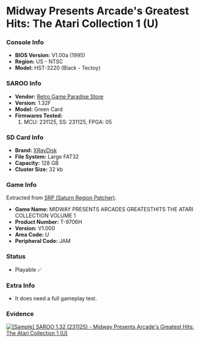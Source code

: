 # Midway Presents Arcade's Greatest Hits: The Atari Collection 1 (U)

### Console Info

- <b>BIOS Version:</b> V1.00a (1995)
- <b>Region:</b> US - NTSC
- <b>Model:</b> HST-3220 (Black - Tectoy)

### SAROO Info

- <b>Vendor:</b> [Retro Game Paradise Store](https://s.click.aliexpress.com/e/_DlCqvfB)
- <b>Version:</b> 1.32F
- <b>Model:</b> Green Card
- <b>Firmwares Tested:</b>
  1. MCU: 231125, SS: 231125, FPGA: 05

### SD Card Info

- <b>Brand:</b> [XRayDisk](https://s.click.aliexpress.com/e/_DFQnFSH)
- <b>File System:</b> Large FAT32
- <b>Capacity:</b> 128 GB
- <b>Cluster Size:</b> 32 kb

### Game Info

Extracted from [SRP (Saturn Region Patcher)](https://segaxtreme.net/resources/saturn-region-patcher.81/download).

- <b>Game Name:</b> MIDWAY PRESENTS ARCADES GREATESTHITS THE ATARI COLLECTION VOLUME 1
- <b>Product Number:</b> T-9706H
- <b>Version:</b> V1.000
- <b>Area Code:</b> U
- <b>Peripheral Code:</b> JAM

### Status

- Playable :white_check_mark:

### Extra Info

- It does need a full gameplay test.

### Evidence

[![[Sample] SAROO 1.32 (231125) - Midway Presents Arcade's Greatest Hits: The Atari Collection 1 (U)](https://img.youtube.com/vi/TWP284HexJI/0.jpg)](https://www.youtube.com/watch?v=TWP284HexJI)

